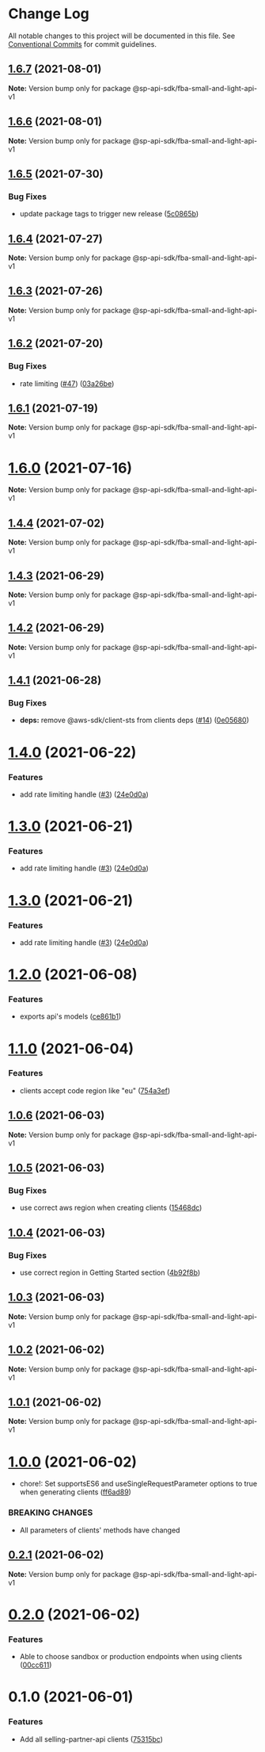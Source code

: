 # Change Log

All notable changes to this project will be documented in this file.
See [Conventional Commits](https://conventionalcommits.org) for commit guidelines.

## [1.6.7](https://github.com/bizon/selling-partner-api-sdk/compare/@sp-api-sdk/fba-small-and-light-api-v1@1.6.6...@sp-api-sdk/fba-small-and-light-api-v1@1.6.7) (2021-08-01)

**Note:** Version bump only for package @sp-api-sdk/fba-small-and-light-api-v1





## [1.6.6](https://github.com/bizon/selling-partner-api-sdk/compare/@sp-api-sdk/fba-small-and-light-api-v1@1.6.5...@sp-api-sdk/fba-small-and-light-api-v1@1.6.6) (2021-08-01)

**Note:** Version bump only for package @sp-api-sdk/fba-small-and-light-api-v1





## [1.6.5](https://github.com/bizon/selling-partner-api-sdk/compare/@sp-api-sdk/fba-small-and-light-api-v1@1.6.4...@sp-api-sdk/fba-small-and-light-api-v1@1.6.5) (2021-07-30)


### Bug Fixes

* update package tags to trigger new release ([5c0865b](https://github.com/bizon/selling-partner-api-sdk/commit/5c0865b5b729d5ca0d42f5e77332af77bfd974af))





## [1.6.4](https://github.com/bizon/selling-partner-api-sdk/compare/@sp-api-sdk/fba-small-and-light-api-v1@1.6.3...@sp-api-sdk/fba-small-and-light-api-v1@1.6.4) (2021-07-27)

**Note:** Version bump only for package @sp-api-sdk/fba-small-and-light-api-v1





## [1.6.3](https://github.com/bizon/selling-partner-api-sdk/compare/@sp-api-sdk/fba-small-and-light-api-v1@1.6.2...@sp-api-sdk/fba-small-and-light-api-v1@1.6.3) (2021-07-26)

**Note:** Version bump only for package @sp-api-sdk/fba-small-and-light-api-v1





## [1.6.2](https://github.com/bizon/selling-partner-api-sdk/compare/@sp-api-sdk/fba-small-and-light-api-v1@1.6.1...@sp-api-sdk/fba-small-and-light-api-v1@1.6.2) (2021-07-20)


### Bug Fixes

* rate limiting ([#47](https://github.com/bizon/selling-partner-api-sdk/issues/47)) ([03a26be](https://github.com/bizon/selling-partner-api-sdk/commit/03a26be41e7812f1d616927421541c67a774bf23))





## [1.6.1](https://github.com/bizon/selling-partner-api-sdk/compare/@sp-api-sdk/fba-small-and-light-api-v1@1.6.0...@sp-api-sdk/fba-small-and-light-api-v1@1.6.1) (2021-07-19)

**Note:** Version bump only for package @sp-api-sdk/fba-small-and-light-api-v1





# [1.6.0](https://github.com/bizon/selling-partner-api-sdk/compare/@sp-api-sdk/fba-small-and-light-api-v1@1.4.4...@sp-api-sdk/fba-small-and-light-api-v1@1.6.0) (2021-07-16)

**Note:** Version bump only for package @sp-api-sdk/fba-small-and-light-api-v1





## [1.4.4](https://github.com/bizon/selling-partner-api-sdk/compare/@sp-api-sdk/fba-small-and-light-api-v1@1.4.3...@sp-api-sdk/fba-small-and-light-api-v1@1.4.4) (2021-07-02)

**Note:** Version bump only for package @sp-api-sdk/fba-small-and-light-api-v1





## [1.4.3](https://github.com/bizon/selling-partner-api-sdk/compare/@sp-api-sdk/fba-small-and-light-api-v1@1.4.2...@sp-api-sdk/fba-small-and-light-api-v1@1.4.3) (2021-06-29)

**Note:** Version bump only for package @sp-api-sdk/fba-small-and-light-api-v1





## [1.4.2](https://github.com/bizon/selling-partner-api-sdk/compare/@sp-api-sdk/fba-small-and-light-api-v1@1.4.1...@sp-api-sdk/fba-small-and-light-api-v1@1.4.2) (2021-06-29)

**Note:** Version bump only for package @sp-api-sdk/fba-small-and-light-api-v1





## [1.4.1](https://github.com/bizon/selling-partner-api-sdk/compare/@sp-api-sdk/fba-small-and-light-api-v1@1.4.0...@sp-api-sdk/fba-small-and-light-api-v1@1.4.1) (2021-06-28)


### Bug Fixes

* **deps:** remove @aws-sdk/client-sts from clients deps ([#14](https://github.com/bizon/selling-partner-api-sdk/issues/14)) ([0e05680](https://github.com/bizon/selling-partner-api-sdk/commit/0e056808c6df8aef4059aafc57c8797f717cce49))





# [1.4.0](https://github.com/bizon/selling-partner-api-sdk/compare/@sp-api-sdk/fba-small-and-light-api-v1@1.2.0...@sp-api-sdk/fba-small-and-light-api-v1@1.4.0) (2021-06-22)


### Features

* add rate limiting handle ([#3](https://github.com/bizon/selling-partner-api-sdk/issues/3)) ([24e0d0a](https://github.com/bizon/selling-partner-api-sdk/commit/24e0d0a7e7795b2ed72a7ed7163e52e469630f08))





# [1.3.0](https://github.com/bizon/selling-partner-api-sdk/compare/@sp-api-sdk/fba-small-and-light-api-v1@1.2.0...@sp-api-sdk/fba-small-and-light-api-v1@1.3.0) (2021-06-21)


### Features

* add rate limiting handle ([#3](https://github.com/bizon/selling-partner-api-sdk/issues/3)) ([24e0d0a](https://github.com/bizon/selling-partner-api-sdk/commit/24e0d0a7e7795b2ed72a7ed7163e52e469630f08))





# [1.3.0](https://github.com/bizon/selling-partner-api-sdk/compare/@sp-api-sdk/fba-small-and-light-api-v1@1.2.0...@sp-api-sdk/fba-small-and-light-api-v1@1.3.0) (2021-06-21)


### Features

* add rate limiting handle ([#3](https://github.com/bizon/selling-partner-api-sdk/issues/3)) ([24e0d0a](https://github.com/bizon/selling-partner-api-sdk/commit/24e0d0a7e7795b2ed72a7ed7163e52e469630f08))





# [1.2.0](https://github.com/bizon/selling-partner-api-sdk/compare/@sp-api-sdk/fba-small-and-light-api-v1@1.1.0...@sp-api-sdk/fba-small-and-light-api-v1@1.2.0) (2021-06-08)


### Features

* exports api's models ([ce861b1](https://github.com/bizon/selling-partner-api-sdk/commit/ce861b1eca84b257978a2755d8fbaa5a8b821ad2))





# [1.1.0](https://github.com/bizon/selling-partner-api-sdk/compare/@sp-api-sdk/fba-small-and-light-api-v1@1.0.6...@sp-api-sdk/fba-small-and-light-api-v1@1.1.0) (2021-06-04)


### Features

* clients accept code region like "eu" ([754a3ef](https://github.com/bizon/selling-partner-api-sdk/commit/754a3ef3e344a3df4d16fd64c365c2971b9f007a))





## [1.0.6](https://github.com/bizon/selling-partner-api-sdk/compare/@sp-api-sdk/fba-small-and-light-api-v1@1.0.5...@sp-api-sdk/fba-small-and-light-api-v1@1.0.6) (2021-06-03)

**Note:** Version bump only for package @sp-api-sdk/fba-small-and-light-api-v1





## [1.0.5](https://github.com/bizon/selling-partner-api-sdk/compare/@sp-api-sdk/fba-small-and-light-api-v1@1.0.4...@sp-api-sdk/fba-small-and-light-api-v1@1.0.5) (2021-06-03)


### Bug Fixes

* use correct aws region when creating clients ([15468dc](https://github.com/bizon/selling-partner-api-sdk/commit/15468dc1fa7bf1a85bd69ebc2f3764ce7fc6a9b8))





## [1.0.4](https://github.com/bizon/selling-partner-api-sdk/compare/@sp-api-sdk/fba-small-and-light-api-v1@1.0.3...@sp-api-sdk/fba-small-and-light-api-v1@1.0.4) (2021-06-03)


### Bug Fixes

* use correct region in Getting Started section ([4b92f8b](https://github.com/bizon/selling-partner-api-sdk/commit/4b92f8b85a69b7aab18f3562a87aba0b40f5913c))





## [1.0.3](https://github.com/bizon/selling-partner-api-sdk/compare/@sp-api-sdk/fba-small-and-light-api-v1@1.0.2...@sp-api-sdk/fba-small-and-light-api-v1@1.0.3) (2021-06-03)

**Note:** Version bump only for package @sp-api-sdk/fba-small-and-light-api-v1





## [1.0.2](https://github.com/bizon/selling-partner-api-sdk/compare/@sp-api-sdk/fba-small-and-light-api-v1@1.0.1...@sp-api-sdk/fba-small-and-light-api-v1@1.0.2) (2021-06-02)

**Note:** Version bump only for package @sp-api-sdk/fba-small-and-light-api-v1





## [1.0.1](https://github.com/bizon/selling-partner-api-sdk/compare/@sp-api-sdk/fba-small-and-light-api-v1@1.0.0...@sp-api-sdk/fba-small-and-light-api-v1@1.0.1) (2021-06-02)

**Note:** Version bump only for package @sp-api-sdk/fba-small-and-light-api-v1





# [1.0.0](https://github.com/bizon/selling-partner-api-sdk/compare/@sp-api-sdk/fba-small-and-light-api-v1@0.2.1...@sp-api-sdk/fba-small-and-light-api-v1@1.0.0) (2021-06-02)


* chore!: Set supportsES6 and useSingleRequestParameter options to true when generating clients ([ff6ad89](https://github.com/bizon/selling-partner-api-sdk/commit/ff6ad89b496dec81f0ce775a50f25615022fcfb2))


### BREAKING CHANGES

* All parameters of clients' methods have changed





## [0.2.1](https://github.com/bizon/selling-partner-api-sdk/compare/@sp-api-sdk/fba-small-and-light-api-v1@0.2.0...@sp-api-sdk/fba-small-and-light-api-v1@0.2.1) (2021-06-02)

**Note:** Version bump only for package @sp-api-sdk/fba-small-and-light-api-v1





# [0.2.0](https://github.com/bizon/selling-partner-api-sdk/compare/@sp-api-sdk/fba-small-and-light-api-v1@0.1.0...@sp-api-sdk/fba-small-and-light-api-v1@0.2.0) (2021-06-02)


### Features

* Able to choose sandbox or production endpoints when using clients ([00cc611](https://github.com/bizon/selling-partner-api-sdk/commit/00cc611bcaa6153606c8d918ad6946947d6a50de))





# 0.1.0 (2021-06-01)


### Features

* Add all selling-partner-api clients ([75315bc](https://github.com/bizon/selling-partner-api-sdk/commit/75315bc7681537a7803bf658e69b6bf7d4b6bbe2))
